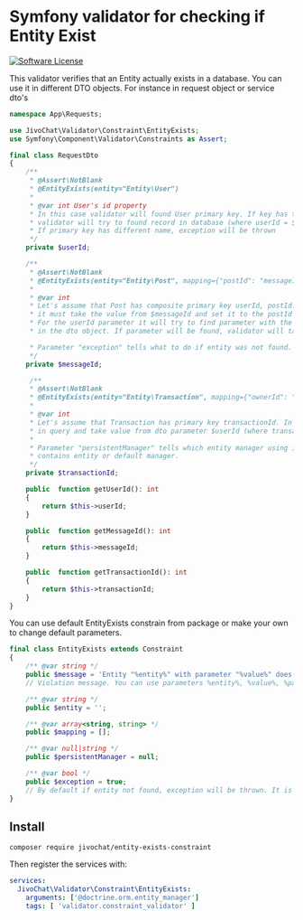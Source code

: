 # Symfony validator for checking if Entity Exist

[![Software License](https://img.shields.io/badge/license-MIT-brightgreen.svg?style=flat-square)](LICENSE)

This validator verifies that an Entity actually exists in a database. 
You can use it in different DTO objects. For instance in request object or service dto's

```php
namespace App\Requests;

use JivoChat\Validator\Constraint\EntityExists;
use Symfony\Component\Validator\Constraints as Assert;

final class RequestDto
{
    /**
     * @Assert\NotBlank
     * @EntityExists(entity="Entity\User")
     *
     * @var int User's id property
     * In this case validator will found User primary key. If key has the same name as the parameter (userId), 
     * validator will try to found record in database (where userId = $userId). 
     * If primary key has different name, exception will be thrown
     */
    private $userId;

    /**
     * @Assert\NotBlank
     * @EntityExists(entity="Entity\Post", mapping={"postId": "messageId"}, exception=false)
     *
     * @var int
     * Let's assume that Post has composite primary key userId, postId. Because of the mapping, the validator knows that
     * it must take the value from $messageId and set it to the postId parameter in the query.
     * For the userId parameter it will try to find parameter with the same name or with name from mapping 
     * in the dto object. If parameter will be found, validator will take value. if not, exception will be thrown.

     * Parameter "exception" tells what to do if entity was not found. If it is true, exception will be thrown
     */
    private $messageId;

     /**
     * @Assert\NotBlank
     * @EntityExists(entity="Entity\Transaction", mapping={"ownerId": "userId"}, persistentManager="global")
     *
     * @var int
     * Let's assume that Transaction has primary key transactionId. In this case mapping says to add parameter ownerId 
     * in query and take value from dto parameter $userId (where transactionId = $transactionId AND ownerId = $userId)
     * 
     * Parameter "persistentManager" tells which entity manager using in this case. By default using manager which 
     * contains entity or default manager.
     */
    private $transactionId;

    public  function getUserId(): int
    {
        return $this->userId;
    }

    public  function getMessageId(): int
    {
        return $this->messageId;
    }

    public  function getTransactionId(): int
    {
        return $this->transactionId;
    }
}
```

You can use default EntityExists constrain from package or make your own to change default parameters.

```php
final class EntityExists extends Constraint
{
    /** @var string */
    public $message = 'Entity "%entity%" with parameter "%value%" does not exist.';
    // Violation message. You can use parameters %entity%, %value%, %parameters%

    /** @var string */
    public $entity = '';

    /** @var array<string, string> */
    public $mapping = [];

    /** @var null|string */
    public $persistentManager = null;

    /** @var bool */
    public $exception = true;
    // By default if entity not found, exception will be thrown. It is good then you want to show 404 page
}
```

## Install

```console
composer require jivochat/entity-exists-constraint
```

Then register the services with:

```yaml
services:
  JivoChat\Validator\Constraint\EntityExists:
    arguments: ['@doctrine.orm.entity_manager']
    tags: [ 'validator.constraint_validator' ]
```